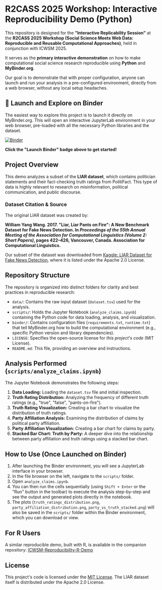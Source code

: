 # R2CASS 2025 Workshop: Interactive Reproducibility Demo (Python)

This repository is designed for the **"Interactive Replicability Session"** at the **R2CASS 2025 Workshop (Social Science Meets Web Data: Reproducible and Reusable Computational Approaches)**, held in conjunction with ICWSM 2025.

It serves as the **primary interactive demonstration** on how to make computational social science research reproducible using **Python** and **MyBinder.org**.

Our goal is to demonstrate that with proper configuration, anyone can launch and run your analysis in a pre-configured environment, directly from a web browser, without any local setup headaches.

## 🚀 Launch and Explore on Binder

The easiest way to explore this project is to launch it directly on MyBinder.org. This will open an interactive JupyterLab environment in your web browser, pre-loaded with all the necessary Python libraries and the dataset.

[![Binder](https://mybinder.org/badge_logo.svg)](https://mybinder.org/v2/gh/lorraine-dev/ICWSM-Reproducibility-Python-Demo/HEAD)

**Click the "Launch Binder" badge above to get started!**

## Project Overview

This demo analyzes a subset of the **LIAR dataset**, which contains politician statements and their fact-checking truth ratings from PolitiFact. This type of data is highly relevant to research on misinformation, political communication, and public discourse.

### Dataset Citation & Source

The original LIAR dataset was created by:

**William Yang Wang. 2017. "Liar, Liar Pants on Fire": A New Benchmark Dataset for Fake News Detection. In *Proceedings of the 55th Annual Meeting of the Association for Computational Linguistics (Volume 2: Short Papers)*, pages 422–426, Vancouver, Canada. Association for Computational Linguistics.**

Our subset of the dataset was downloaded from [Kaggle: LIAR Dataset for Fake News Detection](https://www.kaggle.com/datasets/doanquanvietnamca/liar-dataset), where it is listed under the Apache 2.0 License.

## Repository Structure

The repository is organized into distinct folders for clarity and best practices in reproducible research:

* `data/`: Contains the raw input dataset (`dataset.tsv`) used for the analysis.
* `scripts/`: Holds the Jupyter Notebook (`analyze_claims.ipynb`) containing the Python code for data loading, analysis, and visualization.
* `binder/`: Contains configuration files (`requirements.txt`, `runtime.txt`) that tell MyBinder.org how to build the computational environment (e.g., specific Python version and library dependencies).
* `LICENSE`: Specifies the open-source license for *this project's code* (MIT License).
* `README.md`: This file, providing an overview and instructions.

## Analysis Performed (`scripts/analyze_claims.ipynb`)

The Jupyter Notebook demonstrates the following steps:

1.  **Data Loading:** Loading the `dataset.tsv` file and initial inspection.
2.  **Truth Rating Distribution:** Analyzing the frequency of different truth ratings (e.g., "true", "false", "pants-on-fire").
3.  **Truth Rating Visualization:** Creating a bar chart to visualize the distribution of truth ratings.
4.  **Party Affiliation Analysis:** Examining the distribution of claims by political party affiliation.
5.  **Party Affiliation Visualization:** Creating a bar chart for claims by party.
6.  **Stacked Bar Chart: Truth by Party:** A deeper dive into the relationship between party affiliation and truth ratings using a stacked bar chart.

## How to Use (Once Launched on Binder)

1.  After launching the Binder environment, you will see a JupyterLab interface in your browser.
2.  In the file browser on the left, navigate to the `scripts/` folder.
3.  Open `analyze_claims.ipynb`.
4.  You can then run the cells sequentially (using `Shift + Enter` or the "Run" button in the toolbar) to execute the analysis step-by-step and see the output and generated plots directly in the notebook.
5.  The plots (`truth_ratings_distribution.png`, `party_affiliation_distribution.png`, `party_vs_truth_stacked.png`) will also be saved in the `scripts/` folder within the Binder environment, which you can download or view.

## For R Users

A similar reproducible demo, built with R, is available in the companion repository:
[ICWSM-Reproducibility-R-Demo](https://github.com/lorraine-dev/ICWSM-Reproducibility-R-Demo)

## License

This project's code is licensed under the [MIT License](LICENSE). The LIAR dataset itself is distributed under the Apache 2.0 License.

